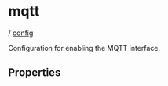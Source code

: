 # mqtt

/ [config](/ref/config/index.md)

Configuration for enabling the MQTT interface.

## Properties
